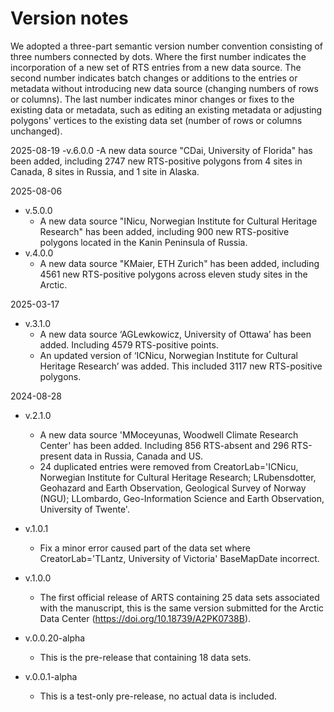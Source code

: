 # Version notes
We adopted a three-part semantic version number convention consisting of three numbers connected by dots. Where the first number indicates the incorporation of a new set of RTS entries from a new data source. The second number indicates batch changes or additions to the entries or metadata without introducing new data source (changing numbers of rows or columns). The last number indicates minor changes or fixes to the existing data or metadata, such as editing an existing metadata or adjusting polygons' vertices to the existing data set (number of rows or columns unchanged). 

2025-08-19
-v.6.0.0
    -A new data source "CDai, University of Florida" has been added, including 2747 new RTS-positive polygons from 4 sites in Canada, 8 sites in Russia, and 1 site in Alaska.

2025-08-06
- v.5.0.0
    - A new data source "INicu, Norwegian Institute for Cultural Heritage Research" has been added, including 900 new RTS-positive polygons located in the Kanin Peninsula of Russia.
- v.4.0.0
    - A new data source "KMaier, ETH Zurich" has been added, including 4561 new RTS-positive polygons across eleven study sites in the Arctic.


2025-03-17
- v.3.1.0
    - A new data source ‘AGLewkowicz, University of Ottawa’ has been added. Including 4579 RTS-positive points.
    - An updated version of ‘ICNicu, Norwegian Institute for Cultural Heritage Research’ was added. This included 3117 new RTS-positive polygons.

2024-08-28
- v.2.1.0
    - A new data source 'MMoceyunas, Woodwell Climate Research Center' has been added. Including 856 RTS-absent and 296 RTS-present data in Russia, Canada and US.
    - 24 duplicated entries were removed from CreatorLab='ICNicu, Norwegian Institute for Cultural Heritage Research; LRubensdotter, Geohazard and Earth Observation, Geological Survey of Norway (NGU); LLombardo, Geo-Information Science and Earth Observation, University of Twente'.

- v.1.0.1
    - Fix a minor error caused part of the data set where CreatorLab='TLantz, University of Victoria' BaseMapDate incorrect.

- v.1.0.0
    - The first official release of ARTS containing 25 data sets associated with the manuscript, this is the same version submitted for the Arctic Data Center (https://doi.org/10.18739/A2PK0738B).

- v.0.0.20-alpha
    - This is the pre-release that containing 18 data sets.

- v.0.0.1-alpha
    - This is a test-only pre-release, no actual data is included.

